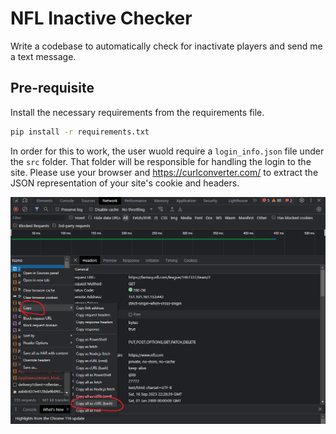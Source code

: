 # NFL Inactive Checker

Write a codebase to automatically check for inactivate players and send me a text message.

## Pre-requisite

Install the necessary requirements from the requirements file.  

```bash
pip install -r requirements.txt
```


In order for this to work, the user wuold require a `login_info.json` file under the `src` folder. That folder will be responsible for handling the login to the site. Please use your browser and https://curlconverter.com/ to extract the JSON representation of your site's cookie and headers.

![Alt text](/assets/image.png)